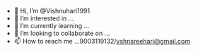 - 👋 Hi, I’m @Vishnuhari1991
- 👀 I’m interested in ...
- 🌱 I’m currently learning ...
- 💞️ I’m looking to collaborate on ...
- 📫 How to reach me ...9003119132/vshnsreehari@gmail.com

<!---
Vishnuhari1991/Vishnuhari1991 is a ✨ special ✨ repository because its `README.md` (this file) appears on your GitHub profile.
You can click the Preview link to take a look at your changes.
--->
